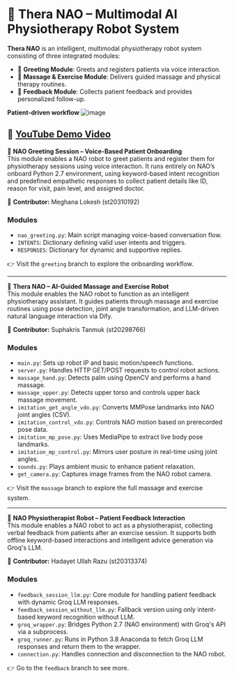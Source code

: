 # 🤖 Thera NAO – Multimodal AI Physiotherapy Robot System

**Thera NAO** is an intelligent, multimodal physiotherapy robot system consisting of three integrated modules:
- 🤝 **Greeting Module**: Greets and registers patients via voice interaction.
- 💆 **Massage & Exercise Module**: Delivers guided massage and physical therapy routines.
- 💬 **Feedback Module**: Collects patient feedback and provides personalized follow-up.


**Patient-driven workflow**
![image](https://github.com/user-attachments/assets/2a93a39d-eef4-4b8a-b324-d53a45dffc40)

🎥 **[YouTube Demo Video](https://youtube.com/your_demo_link_here)**
---

🤖 **NAO Greeting Session – Voice-Based Patient Onboarding**  
This module enables a NAO robot to greet patients and register them for physiotherapy sessions using voice interaction. It runs entirely on NAO’s onboard Python 2.7 environment, using keyword-based intent recognition and predefined empathetic responses to collect patient details like ID, reason for visit, pain level, and assigned doctor.

🧩 **Contributor:** Meghana Lokesh (st20310192)

### Modules  
- `nao_greeting.py`: Main script managing voice-based conversation flow.  
- `INTENTS`: Dictionary defining valid user intents and triggers.  
- `RESPONSES`: Dictionary for dynamic and supportive replies.

👉 Visit the `greeting` branch to explore the onboarding workflow.

---

🤖 **Thera NAO – AI-Guided Massage and Exercise Robot**  
This module enables the NAO robot to function as an intelligent physiotherapy assistant. It guides patients through massage and exercise routines using pose detection, joint angle transformation, and LLM-driven natural language interaction via Dify.

🧩 **Contributor:** Suphakris Tanmuk (st20298766)

### Modules  
- `main.py`: Sets up robot IP and basic motion/speech functions.  
- `server.py`: Handles HTTP GET/POST requests to control robot actions.  
- `massage_hand.py`: Detects palm using OpenCV and performs a hand massage.  
- `massage_upper.py`: Detects upper torso and controls upper back massage movement.  
- `imitation_get_angle_vdo.py`: Converts MMPose landmarks into NAO joint angles (CSV).  
- `imitation_control_vdo.py`: Controls NAO motion based on prerecorded pose data.  
- `imitation_mp_pose.py`: Uses MediaPipe to extract live body pose landmarks.  
- `imitation_mp_control.py`: Mirrors user posture in real-time using joint angles.  
- `sounds.py`: Plays ambient music to enhance patient relaxation.  
- `get_camera.py`: Captures image frames from the NAO robot camera.

👉 Visit the `massage` branch to explore the full massage and exercise system.

---

🤖 **NAO Physiotherapist Robot – Patient Feedback Interaction**  
This module enables a NAO robot to act as a physiotherapist, collecting verbal feedback from patients after an exercise session. It supports both offline keyword-based interactions and intelligent advice generation via Groq's LLM.

🧩 **Contributor:** Hadayet Ullah Razu (st20313374)

### Modules  
- `feedback_session_llm.py`: Core module for handling patient feedback with dynamic Groq LLM responses.  
- `feedback_session_without_llm.py`: Fallback version using only intent-based keyword recognition without LLM.  
- `groq_wrapper.py`: Bridges Python 2.7 (NAO environment) with Groq's API via a subprocess.  
- `groq_runner.py`: Runs in Python 3.8 Anaconda to fetch Groq LLM responses and return them to the wrapper.  
- `connection.py`: Handles connection and disconnection to the NAO robot.

👉 Go to the `feedback` branch to see more.
